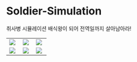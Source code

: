 # Soldier-Simulation
취사병 시뮬레이션
배식왕이 되어 전역일까지 살아남아라!

<table>
    <tr>
        <td><img src="https://user-images.githubusercontent.com/57870500/83897592-be6a7b00-a790-11ea-896f-6bb821c522d3.png" /></td>
        <td><img src="https://user-images.githubusercontent.com/57870500/83897610-c1fe0200-a790-11ea-996e-a88ce07a904b.png"/></td>
        <td><img src="https://user-images.githubusercontent.com/57870500/83897602-c0ccd500-a790-11ea-962a-f8f752ab4b4c.png"/></td>
    </tr>
    <tr>
        <td><img src="https://user-images.githubusercontent.com/57870500/83897600-c0343e80-a790-11ea-9279-9e06af13dd47.png"/></td>
        <td><img src="https://user-images.githubusercontent.com/57870500/83897607-c1656b80-a790-11ea-87f0-459e2e0d64d0.png"/></td>
        <td><img src="https://user-images.githubusercontent.com/57870500/83897612-c2969880-a790-11ea-8af6-36efa59dc913.png"/></td>
    </tr>
</table>

<style>
    td{
        width:30%;
    }
</style>